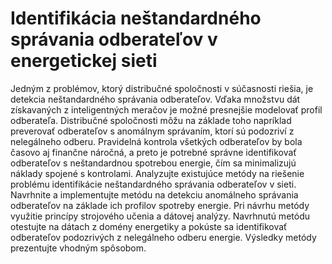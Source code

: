 # Identifikácia neštandardného správania odberateľov v energetickej sieti

Jedným z problémov, ktorý distribučné spoločnosti v súčasnosti riešia, je detekcia neštandardného správania odberateľov. Vďaka množstvu dát získavaných z inteligentných meračov je možné presnejšie modelovať profil odberateľa. Distribučné spoločnosti môžu na základe toho napríklad preverovať odberateľov s anomálnym správaním, ktorí sú podozriví z nelegálneho odberu.
Pravidelná kontrola všetkých odberateľov by bola časovo aj finančne náročná, a preto je potrebné správne identifikovať odberateľov s neštandardnou spotrebou energie, čím sa minimalizujú náklady spojené s kontrolami.
Analyzujte existujúce metódy na riešenie problému identifikácie neštandardného správania odberateľov v sieti. Navrhnite a implementujte metódu na detekciu anomálneho správania odberateľov na základe ich profilov spotreby energie. Pri návrhu metódy využitie princípy strojového učenia a dátovej analýzy. Navrhnutú metódu otestujte na dátach z domény energetiky a pokúste sa identifikovať odberateľov podozrivých z nelegálneho odberu energie. Výsledky metódy prezentujte vhodným spôsobom.

